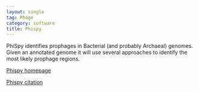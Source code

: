 ```yaml
---
layout: single
tag: Phage
category: software
title: Phispy
---
```


PhiSpy identifies prophages in Bacterial (and probably Archaeal) genomes.<!--more--> Given an annotated genome it will 
use several approaches to identify the most likely prophage regions.

[Phispy homepage](https://github.com/linsalrob/PhiSpy)

[Phispy citation](https://doi.org/10.1093/nar/gks406)


